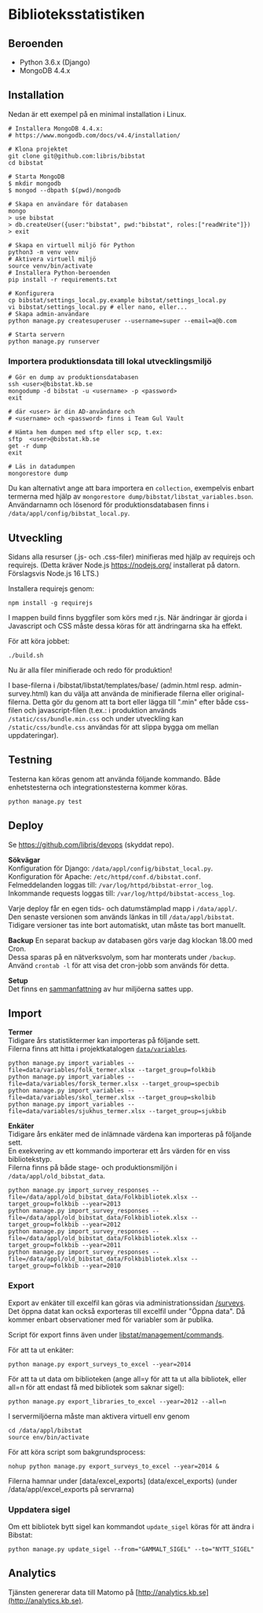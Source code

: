 # Biblioteksstatistiken

## Beroenden

* Python 3.6.x (Django)
* MongoDB 4.4.x

## Installation

Nedan är ett exempel på en minimal installation i Linux.  

	# Installera MongoDB 4.4.x:
    # https://www.mongodb.com/docs/v4.4/installation/

	# Klona projektet
	git clone git@github.com:libris/bibstat
	cd bibstat

	# Starta MongoDB
	$ mkdir mongodb
	$ mongod --dbpath $(pwd)/mongodb

	# Skapa en användare för databasen
	mongo
	> use bibstat
	> db.createUser({user:"bibstat", pwd:"bibstat", roles:["readWrite"]})
	> exit

	# Skapa en virtuell miljö för Python
    python3 -m venv venv
    # Aktivera virtuell miljö
    source venv/bin/activate
    # Installera Python-beroenden
    pip install -r requirements.txt

	# Konfigurera
	cp bibstat/settings_local.py.example bibstat/settings_local.py
    vi bibstat/settings_local.py # eller nano, eller...
    # Skapa admin-användare
	python manage.py createsuperuser --username=super --email=a@b.com

	# Starta servern
	python manage.py runserver

### Importera produktionsdata till lokal utvecklingsmiljö

    # Gör en dump av produktionsdatabasen
    ssh <user>@bibstat.kb.se
    mongodump -d bibstat -u <username> -p <password>
    exit
    
    # där <user> är din AD-användare och
    # <username> och <password> finns i Team Gul Vault

    # Hämta hem dumpen med sftp eller scp, t.ex:
    sftp  <user>@bibstat.kb.se
    get -r dump
    exit

    # Läs in datadumpen
    mongorestore dump

Du kan alternativt ange att bara importera en `collection`, exempelvis enbart termerna med hjälp av
`mongorestore dump/bibstat/libstat_variables.bson`. Användarnamn och lösenord för produktionsdatabasen
finns i `/data/appl/config/bibstat_local.py`.

## Utveckling

Sidans alla resurser (.js- och .css-filer) minifieras med hjälp av requirejs och requirejs.
(Detta kräver Node.js https://nodejs.org/ installerat på datorn. Förslagsvis Node.js 16 LTS.)

Installera requirejs genom:

    npm install -g requirejs

I mappen build finns byggfiler som körs med r.js. När ändringar är gjorda i Javascript och CSS måste dessa köras för att ändringarna ska ha effekt.

För att köra jobbet:

    ./build.sh

Nu är alla filer minifierade och redo för produktion!

I base-filerna i /bibstat/libstat/templates/base/ (admin.html resp. admin-survey.html) kan du välja att använda de
minifierade filerna eller original-filerna. 
Detta gör du genom att ta bort eller lägga till ".min" efter både css-filen och javascript-filen
(t.ex.: i produktion används `/static/css/bundle.min.css` och under utveckling kan `/static/css/bundle.css` användas
för att slippa bygga om mellan uppdateringar).


## Testning

Testerna kan köras genom att använda följande kommando.
Både enhetstesterna och integrationstesterna kommer köras.

	python manage.py test

## Deploy

Se https://github.com/libris/devops (skyddat repo).

**Sökvägar**  
Konfiguration för Django: `/data/appl/config/bibstat_local.py`.  
Konfiguration för Apache: `/etc/httpd/conf.d/bibstat.conf`.  
Felmeddelanden loggas till: `/var/log/httpd/bibstat-error_log`.  
Inkommande requests loggas till: `/var/log/httpd/bibstat-access_log`.

Varje deploy får en egen tids- och datumstämplad mapp i `/data/appl/`.  
Den senaste versionen som används länkas in till `/data/appl/bibstat`.  
Tidigare versioner tas inte bort automatiskt, utan måste tas bort manuellt.

**Backup**
En separat backup av databasen görs varje dag klockan 18.00 med Cron.  
Dessa sparas på en nätverksvolym, som har monterats under `/backup`.  
Använd `crontab -l` för att visa det cron-jobb som används för detta.

**Setup**  
Det finns en [sammanfattning](docs/servers.md) av hur miljöerna sattes upp.

## Import

**Termer**  
Tidigare års statistiktermer kan importeras på följande sett.  
Filerna finns att hitta i projektkatalogen [`data/variables`](data/variables).

	python manage.py import_variables --file=data/variables/folk_termer.xlsx --target_group=folkbib	
	python manage.py import_variables --file=data/variables/forsk_termer.xlsx --target_group=specbib
	python manage.py import_variables --file=data/variables/skol_termer.xlsx --target_group=skolbib
	python manage.py import_variables --file=data/variables/sjukhus_termer.xlsx --target_group=sjukbib

**Enkäter**  
Tidigare års enkäter med de inlämnade värdena kan importeras på följande sett.  
En exekvering av ett kommando importerar ett års värden för en viss bibliotekstyp.  
Filerna finns på både stage- och produktionsmiljön i `/data/appl/old_bibstat_data`.

	python manage.py import_survey_responses --file=/data/appl/old_bibstat_data/Folkbibliotek.xlsx --target_group=folkbib --year=2013
	python manage.py import_survey_responses --file=/data/appl/old_bibstat_data/Folkbibliotek.xlsx --target_group=folkbib --year=2012
	python manage.py import_survey_responses --file=/data/appl/old_bibstat_data/Folkbibliotek.xlsx --target_group=folkbib --year=2011
	python manage.py import_survey_responses --file=/data/appl/old_bibstat_data/Folkbibliotek.xlsx --target_group=folkbib --year=2010

### Export
Export av enkäter till excelfil kan göras via administrationssidan [/surveys](http://bibstat.kb.se/surveys). Det öppna datat kan också exporteras till excelfil under "Öppna data". Då kommer enbart observationer med för variabler som är publika.

Script för export finns även under [libstat/management/commands]([libstat/management/commands).

För att ta ut enkäter:

	python manage.py export_surveys_to_excel --year=2014

För att ta ut data om biblioteken (ange all=y för att ta ut alla bibliotek, eller all=n för att endast få med bibliotek som saknar sigel):

	python manage.py export_libraries_to_excel --year=2012 --all=n
	
I servermiljöerna måste man aktivera virtuell env genom 
    
    cd /data/appl/bibstat
    source env/bin/activate
    
För att köra script som bakgrundsprocess:
    
    nohup python manage.py export_surveys_to_excel --year=2014 &
	
Filerna hamnar under [data/excel_exports] (data/excel_exports) (under /data/appl/excel_exports på servrarna)

### Uppdatera sigel

Om ett bibliotek bytt sigel kan kommandot `update_sigel` köras för att ändra i Bibstat:

    python manage.py update_sigel --from="GAMMALT_SIGEL" --to="NYTT_SIGEL"

## Analytics

Tjänsten genererar data till Matomo på [http://analytics.kb.se](http://analytics.kb.se).
